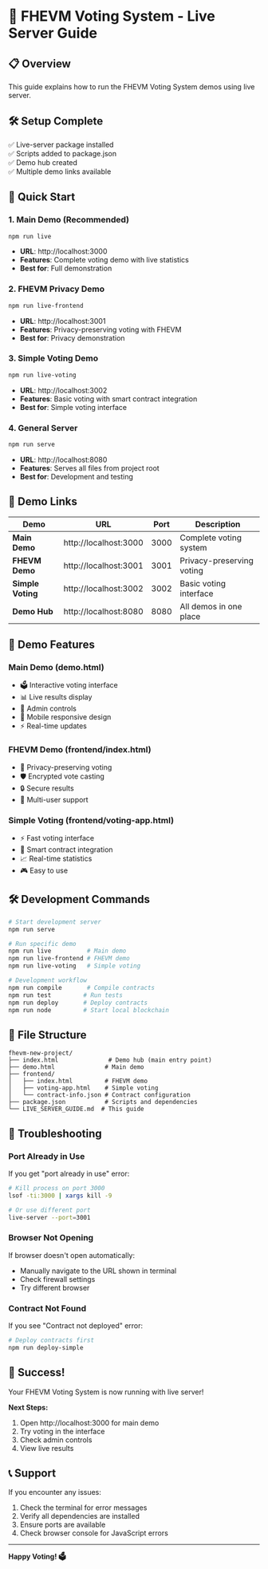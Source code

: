 # 🚀 FHEVM Voting System - Live Server Guide

## 📋 Overview
This guide explains how to run the FHEVM Voting System demos using live server.

## 🛠️ Setup Complete
✅ Live-server package installed  
✅ Scripts added to package.json  
✅ Demo hub created  
✅ Multiple demo links available  

## 🚀 Quick Start

### 1. Main Demo (Recommended)
```bash
npm run live
```
- **URL**: http://localhost:3000
- **Features**: Complete voting demo with live statistics
- **Best for**: Full demonstration

### 2. FHEVM Privacy Demo
```bash
npm run live-frontend
```
- **URL**: http://localhost:3001
- **Features**: Privacy-preserving voting with FHEVM
- **Best for**: Privacy demonstration

### 3. Simple Voting Demo
```bash
npm run live-voting
```
- **URL**: http://localhost:3002
- **Features**: Basic voting with smart contract integration
- **Best for**: Simple voting interface

### 4. General Server
```bash
npm run serve
```
- **URL**: http://localhost:8080
- **Features**: Serves all files from project root
- **Best for**: Development and testing

## 📱 Demo Links

| Demo | URL | Port | Description |
|------|-----|------|-------------|
| **Main Demo** | http://localhost:3000 | 3000 | Complete voting system |
| **FHEVM Demo** | http://localhost:3001 | 3001 | Privacy-preserving voting |
| **Simple Voting** | http://localhost:3002 | 3002 | Basic voting interface |
| **Demo Hub** | http://localhost:8080 | 8080 | All demos in one place |

## 🎯 Demo Features

### Main Demo (demo.html)
- 🗳️ Interactive voting interface
- 📊 Live results display
- 🔧 Admin controls
- 📱 Mobile responsive design
- ⚡ Real-time updates

### FHEVM Demo (frontend/index.html)
- 🔐 Privacy-preserving voting
- 🛡️ Encrypted vote casting
- 🔒 Secure results
- 👥 Multi-user support

### Simple Voting (frontend/voting-app.html)
- ⚡ Fast voting interface
- 🔗 Smart contract integration
- 📈 Real-time statistics
- 🎮 Easy to use

## 🛠️ Development Commands

```bash
# Start development server
npm run serve

# Run specific demo
npm run live          # Main demo
npm run live-frontend # FHEVM demo
npm run live-voting   # Simple voting

# Development workflow
npm run compile       # Compile contracts
npm run test         # Run tests
npm run deploy       # Deploy contracts
npm run node         # Start local blockchain
```

## 📁 File Structure

```
fhevm-new-project/
├── index.html              # Demo hub (main entry point)
├── demo.html              # Main demo
├── frontend/
│   ├── index.html         # FHEVM demo
│   ├── voting-app.html    # Simple voting
│   └── contract-info.json # Contract configuration
├── package.json           # Scripts and dependencies
└── LIVE_SERVER_GUIDE.md  # This guide
```

## 🔧 Troubleshooting

### Port Already in Use
If you get "port already in use" error:
```bash
# Kill process on port 3000
lsof -ti:3000 | xargs kill -9

# Or use different port
live-server --port=3001
```

### Browser Not Opening
If browser doesn't open automatically:
- Manually navigate to the URL shown in terminal
- Check firewall settings
- Try different browser

### Contract Not Found
If you see "Contract not deployed" error:
```bash
# Deploy contracts first
npm run deploy-simple
```

## 🎉 Success!

Your FHEVM Voting System is now running with live server! 

**Next Steps:**
1. Open http://localhost:3000 for main demo
2. Try voting in the interface
3. Check admin controls
4. View live results

## 📞 Support

If you encounter any issues:
1. Check the terminal for error messages
2. Verify all dependencies are installed
3. Ensure ports are available
4. Check browser console for JavaScript errors

---
**Happy Voting! 🗳️**
